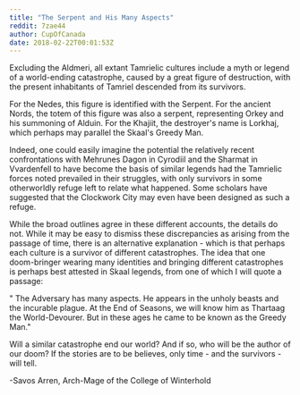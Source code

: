 ```yaml
---
title: "The Serpent and His Many Aspects"
reddit: 7zae44
author: CupOfCanada
date: 2018-02-22T00:01:53Z
---
```


Excluding the Aldmeri, all extant Tamrielic cultures include a myth or legend of a world-ending catastrophe, caused by a great figure of destruction, with the present inhabitants of Tamriel descended from its survivors.

For the Nedes, this figure is identified with the Serpent. For the ancient Nords, the totem of this figure was also a serpent, representing Orkey and his summoning of Alduin. For the Khajiit, the destroyer's name is Lorkhaj, which perhaps may parallel the Skaal's Greedy Man.

Indeed, one could easily imagine the potential the relatively recent confrontations with Mehrunes Dagon in Cyrodiil and the Sharmat in Vvardenfell to have become the basis of similar legends had the Tamrielic forces noted prevailed in their struggles, with only survivors in some otherworldly refuge left to relate what happened. Some scholars have suggested that the Clockwork City may even have been designed as such a refuge.

While the broad outlines agree in these different accounts, the details do not. While it may be easy to dismiss these discrepancies as arising from the passage of time, there is an alternative explanation - which is that perhaps each culture is a survivor of different catastrophes. The idea that one doom-bringer wearing many identities and bringing different catastrophes is perhaps best attested in Skaal legends, from one of which I will quote a passage:

" The Adversary has many aspects. He appears in the unholy beasts and the incurable plague. At the End of Seasons, we will know him as Thartaag the World-Devourer. But in these ages he came to be known as the Greedy Man."

Will a similar catastrophe end our world? And if so, who will be the author of our doom? If the stories are to be believes, only time - and the survivors - will tell.

-Savos Arren, Arch-Mage of the College of Winterhold

